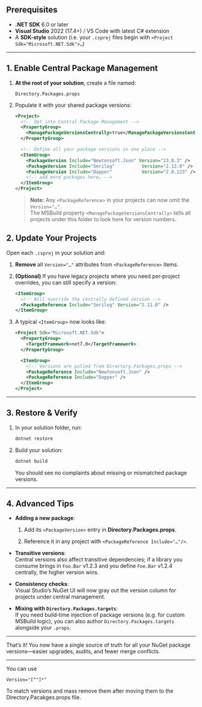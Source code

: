 
## Prerequisites

- **.NET SDK** 6.0 or later
- **Visual Studio** 2022 (17.4+) / VS Code with latest C# extension
- A **SDK-style** solution (i.e. your `.csproj` files begin with `<Project Sdk="Microsoft.NET.Sdk">…`)

---

## 1. Enable Central Package Management

1. **At the root of your solution**, create a file named:
    
    ```
    Directory.Packages.props
    ```
    
2. Populate it with your shared package versions:
    
    ```xml
    <Project>
      <!-- Opt into Central Package Management -->
      <PropertyGroup>
        <ManagePackageVersionsCentrally>true</ManagePackageVersionsCentrally>
      </PropertyGroup>
    
      <!-- Define all your package versions in one place -->
      <ItemGroup>
        <PackageVersion Include="Newtonsoft.Json" Version="13.0.3" />
        <PackageVersion Include="Serilog"          Version="2.12.0" />
        <PackageVersion Include="Dapper"           Version="2.0.123" />
        <!-- add more packages here… -->
      </ItemGroup>
    </Project>
    ```
    
    > **Note:** Any `<PackageReference>` in your projects can now omit the `Version="…"`.  
    > The MSBuild property `<ManagePackageVersionsCentrally>` tells all projects under this folder to look here for version numbers.
    

## 2. Update Your Projects

Open each `.csproj` in your solution and:

1. **Remove** all `Version="…"` attributes from `<PackageReference>` items.
2. **(Optional)** If you have legacy projects where you need per‑project overrides, you can still specify a version:
    
    ```xml
    <ItemGroup>
      <!-- Will override the centrally defined version -->
      <PackageReference Include="Serilog" Version="2.11.0" />
    </ItemGroup>
    ```
    
3. A typical `<ItemGroup>` now looks like:
    
    ```xml
    <Project Sdk="Microsoft.NET.Sdk">
      <PropertyGroup>
        <TargetFramework>net7.0</TargetFramework>
      </PropertyGroup>
    
      <ItemGroup>
        <!-- Versions are pulled from Directory.Packages.props -->
        <PackageReference Include="Newtonsoft.Json" />
        <PackageReference Include="Dapper" />
      </ItemGroup>
    </Project>
    ```
    

---

## 3. Restore & Verify

1. In your solution folder, run:
    
    ```bash
    dotnet restore
    ```
    
2. Build your solution:
    
    ```bash
    dotnet build
    ```
    
    You should see no complaints about missing or mismatched package versions.
    

---

## 4. Advanced Tips

- **Adding a new package**:
    
    1. Add its `<PackageVersion>` entry in **Directory.Packages.props**.
        
    2. Reference it in any project with `<PackageReference Include="…"/>`.
        
- **Transitive versions**:  
    Central versions also affect transitive dependencies; if a library you consume brings in `Foo.Bar` v1.2.3 and you define `Foo.Bar` v1.2.4 centrally, the higher version wins.
    
- **Consistency checks**:  
    Visual Studio’s NuGet UI will now gray out the version column for projects under central management.
    
- **Mixing with `Directory.Packages.targets`**:  
    If you need build‑time injection of package versions (e.g. for custom MSBuild logic), you can also author `Directory.Packages.targets` alongside your `.props`.
    

---

That’s it! You now have a single source of truth for all your NuGet package versions—easier upgrades, audits, and fewer merge conflicts.




---

You can use 

```
Version="[^"]*"
```
    
To match versions and mass remove them after moving them to the Directory.Pacakges.props file.